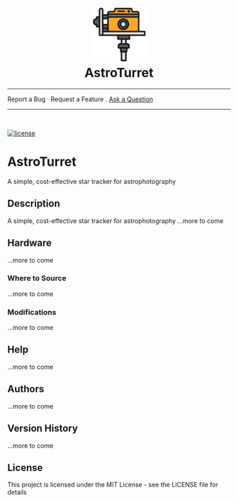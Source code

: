 <h1 align="center">
    <a href="https://github.com/adrihd/AstroTurret">
        <img src="docs/images/logo.svg" alt="Logo" width="125" height="125">
    </a>
    <br/>
    AstroTurret
</h1>
<div align="centre">
    <hr />
        <span color="#333333">Report a Bug</span>
        ·
        <span color="#333333">Request a Feature</span>
        .
        <a href="https://github.com/adrihd/AstroTurret/discussions/2">Ask a Question</a>
    <hr />
</div>
<div align="left">
<br />

[![license](https://img.shields.io/github/license/adrihd/AstroTurret.svg?style=flat-square)](LICENSE)

# AstroTurret

A simple, cost-effective star tracker for astrophotography

## Description

A simple, cost-effective star tracker for astrophotography
...more to come

## Hardware
...more to come

### Where to Source
...more to come

### Modifications
...more to come

## Help
...more to come

## Authors
...more to come

## Version History
...more to come

## License

This project is licensed under the MIT License - see the LICENSE file for details

</div>